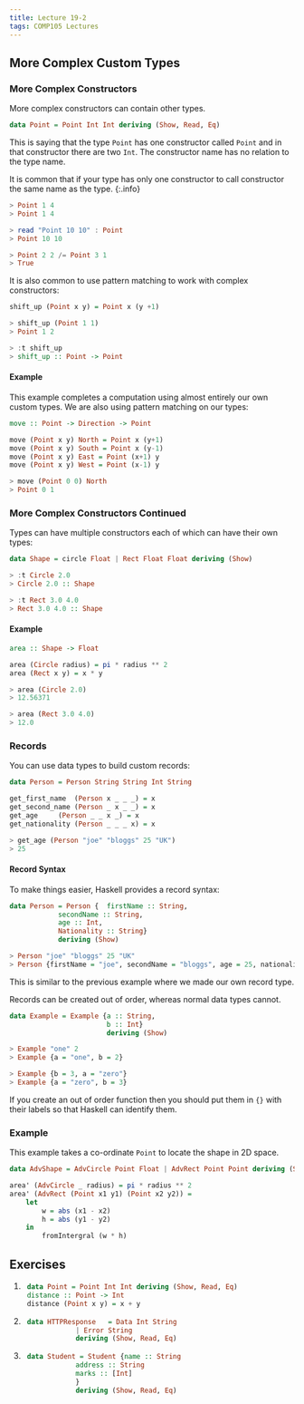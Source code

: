 ```yaml
---
title: Lecture 19-2
tags: COMP105 Lectures
---
```

## More Complex Custom Types
### More Complex Constructors
More complex constructors can contain other types.

```haskell
data Point = Point Int Int deriving (Show, Read, Eq)
```

This is saying that the type `Point` has one constructor called `Point` and in that constructor there are two `Int`. The constructor name has no relation to the type name.

It is common that if your type has only one constructor to call constructor the same name as the type.
{:.info}

```haskell
> Point 1 4
> Point 1 4

> read "Point 10 10" : Point
> Point 10 10

> Point 2 2 /= Point 3 1
> True
```

It is also common to use pattern matching to work with complex constructors:

```haskell
shift_up (Point x y) = Point x (y +1)
```

```haskell
> shift_up (Point 1 1)
> Point 1 2

> :t shift_up
> shift_up :: Point -> Point
```

#### Example
This example completes a computation using almost entirely our own custom types. We are also using pattern matching on our types: 

```haskell
move :: Point -> Direction -> Point

move (Point x y) North = Point x (y+1)
move (Point x y) South = Point x (y-1)
move (Point x y) East = Point (x+1) y
move (Point x y) West = Point (x-1) y
```

```haskell
> move (Point 0 0) North
> Point 0 1
```

### More Complex Constructors Continued
Types can have multiple constructors each of which can have their own types:

```haskell
data Shape = circle Float | Rect Float Float deriving (Show)
```

```haskell
> :t Circle 2.0
> Circle 2.0 :: Shape

> :t Rect 3.0 4.0
> Rect 3.0 4.0 :: Shape
```

#### Example

```haskell
area :: Shape -> Float

area (Circle radius) = pi * radius ** 2
area (Rect x y) = x * y
```

```haskell
> area (Circle 2.0)
> 12.56371

> area (Rect 3.0 4.0)
> 12.0
```

### Records
You can use data types to build custom records:

```haskell
data Person = Person String String Int String

get_first_name	(Person x _ _ _) = x
get_second_name	(Person _ x _ _) = x
get_age		(Person _ _ x _) = x
get_nationality	(Person _ _ _ x) = x
```

```haskell
> get_age (Person "joe" "bloggs" 25 "UK")
> 25
```

#### Record Syntax
To make things easier, Haskell provides a record syntax:

```haskell
data Person = Person {	firstName :: String,
			secondName :: String,
			age :: Int,
			Nationality :: String}
			deriving (Show)
```

```haskell
> Person "joe" "bloggs" 25 "UK"
> Person {firstName = "joe", secondName = "bloggs", age = 25, nationality = "UK"}
```

This is similar to the previous example where we made our own record type.

Records can be created out of order, whereas normal data types cannot.

```haskell
data Example = Example {a :: String,
						b :: Int}
						deriving (Show)
```

```haskell
> Example "one" 2
> Example {a = "one", b = 2}

> Example {b = 3, a = "zero"}
> Example {a = "zero", b = 3}
```

If you create an out of order function then you should put them in `{}` with their labels so that Haskell  can identify them.

### Example
This example takes a co-ordinate `Point` to locate the shape in 2D space.

```haskell
data AdvShape = AdvCircle Point Float | AdvRect Point Point deriving (Show)

area' (AdvCircle _ radius) = pi * radius ** 2
area' (AdvRect (Point x1 y1) (Point x2 y2)) =
	let
		w = abs (x1 - x2)
		h = abs (y1 - y2)
	in
		fromIntergral (w * h)
```

## Exercises
1. ```haskell
	data Point = Point Int Int deriving (Show, Read, Eq)
	distance :: Point -> Int
	distance (Point x y) = x + y
	```

1. ```haskell
	data HTTPResponse 	= Data Int String 
				| Error String
				deriving (Show, Read, Eq)
	```
	
1. ```haskell
	data Student = Student {name :: String
				address :: String
				marks :: [Int]
				}
				deriving (Show, Read, Eq)
	```
